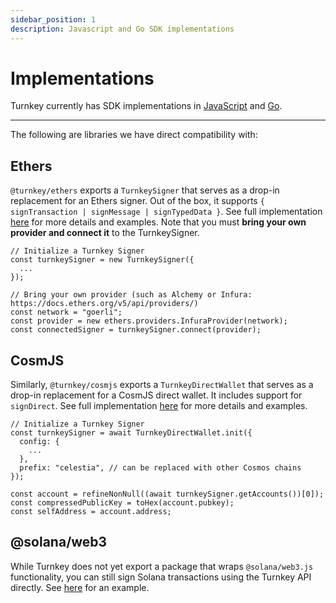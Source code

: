 ```yaml
---
sidebar_position: 1
description: Javascript and Go SDK implementations
---
```


# Implementations

Turnkey currently has SDK implementations in [JavaScript](https://github.com/tkhq/sdk) and [Go](https://github.com/tkhq/go-sdk). 

---

The following are libraries we have direct compatibility with:

## Ethers
`@turnkey/ethers` exports a `TurnkeySigner` that serves as a drop-in replacement for an Ethers signer. Out of the box, it supports `{ signTransaction | signMessage | signTypedData }`. See full implementation [here](https://github.com/tkhq/sdk/tree/main/packages/ethers) for more details and examples. Note that you must **bring your own provider and connect it** to the TurnkeySigner.

```node
// Initialize a Turnkey Signer
const turnkeySigner = new TurnkeySigner({
  ...
});

// Bring your own provider (such as Alchemy or Infura: https://docs.ethers.org/v5/api/providers/)
const network = "goerli";
const provider = new ethers.providers.InfuraProvider(network);
const connectedSigner = turnkeySigner.connect(provider);
```

## CosmJS
Similarly, `@turnkey/cosmjs` exports a `TurnkeyDirectWallet` that serves as a drop-in replacement for a CosmJS direct wallet. It includes support for `signDirect`. See full implementation [here](https://github.com/tkhq/sdk/tree/main/packages/cosmjs) for more details and examples.

```node
// Initialize a Turnkey Signer
const turnkeySigner = await TurnkeyDirectWallet.init({
  config: {
    ...
  },
  prefix: "celestia", // can be replaced with other Cosmos chains
});

const account = refineNonNull((await turnkeySigner.getAccounts())[0]);
const compressedPublicKey = toHex(account.pubkey);
const selfAddress = account.address;
```

## @solana/web3
While Turnkey does not yet export a package that wraps `@solana/web3.js` functionality, you can still sign Solana transactions using the Turnkey API directly. See [here](https://github.com/tkhq/sdk/tree/main/examples/with-solana) for an example.
